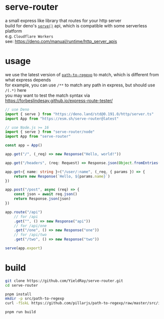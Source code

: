 # serve-router

a small express like library that routes for your http server  
build for deno's [`serve()`](https://deno.land/std/http/server.ts) api, which is compatible with some serverless platform  
e.g. `Cloudflare Workers`  
see: <https://deno.com/manual/runtime/http_server_apis>

# usage

we use the latest version of [`path-to-regexp`](https://github.com/pillarjs/path-to-regexp) to match, which is different from what express depends  
for example, you can use `/**` to match any path in express, but should use `/(.*)` here  
you may want to test the match syntax via <https://forbeslindesay.github.io/express-route-tester/>

```ts
// use Deno
import { serve } from "https://deno.land/std@0.191.0/http/server.ts"
import App from "https://esm.sh/serve-router@latest"

// use Node.js >= 16
import { serve } from "serve-router/node"
import App from "serve-router"

const app = App()

app.get("/", (_req) => new Response("Hello, world!"))

app.get("/headers", (req: Request) => Response.json(Object.fromEntries(req.headers.entries())))

app.get<{ name: string }>("/user/:name", (_req, { params }) => {
    return new Response(`Hello, ${params.name}`)
})

app.post("/post", async (req) => {
    const json = await req.json()
    return Response.json(json)
})

app.route("/api")
    // for /api
    .get("", () => new Response("api"))
    // for /api/one
    .get("/one", () => new Response("one"))
    // for /api/two
    .get("/two", () => new Response("two"))

serve(app.export)
```

# build

```sh
git clone https://github.com/YieldRay/serve-router.git
cd serve-router

pnpm install
mkdir -p src/path-to-regexp
curl -fSskL https://github.com/pillarjs/path-to-regexp/raw/master/src/index.ts -o src/path-to-regexp/index.ts

pnpm run build
```
